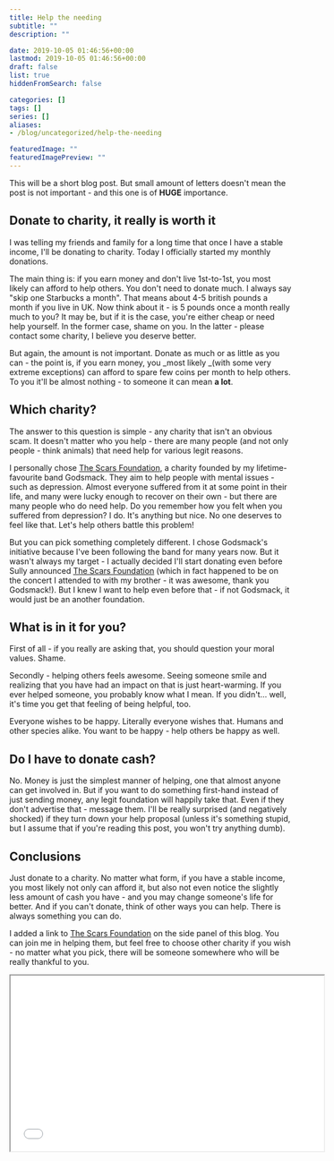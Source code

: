 ```yaml
---
title: Help the needing
subtitle: ""
description: ""

date: 2019-10-05 01:46:56+00:00
lastmod: 2019-10-05 01:46:56+00:00
draft: false
list: true
hiddenFromSearch: false

categories: []
tags: []
series: []
aliases: 
- /blog/uncategorized/help-the-needing

featuredImage: ""
featuredImagePreview: ""
---
```


This will be a short blog post. But small amount of letters doesn't mean the post is not important - and this one is of **HUGE** importance.


## Donate to charity, it really is worth it


I was telling my friends and family for a long time that once I have a stable income, I'll be donating to charity. Today I officially started my monthly donations.

The main thing is: if you earn money and don't live 1st-to-1st, you most likely can afford to help others. You don't need to donate much. I always say "skip one Starbucks a month". That means about 4-5 british pounds a month if you live in UK. Now think about it - is 5 pounds once a month really much to you? It may be, but if it is the case, you're either cheap or need help yourself. In the former case, shame on you. In the latter - please contact some charity, I believe you deserve better.

But again, the amount is not important. Donate as much or as little as you can - the point is, if you earn money, you _most likely _(with some very extreme exceptions) can afford to spare few coins per month to help others. To you it'll be almost nothing - to someone it can mean **a lot**.


## Which charity?


The answer to this question is simple - any charity that isn't an obvious scam. It doesn't matter who you help - there are many people (and not only people - think animals) that need help for various legit reasons.

I personally chose [The Scars Foundation](https://www.godsmack.com/scarsfoundation), a charity founded by my lifetime-favourite band Godsmack. They aim to help people with mental issues - such as depression. Almost everyone suffered from it at some point in their life, and many were lucky enough to recover on their own - but there are many people who do need help. Do you remember how you felt when you suffered from depression? I do. It's anything but nice. No one deserves to feel like that. Let's help others battle this problem!

But you can pick something completely different. I chose Godsmack's initiative because I've been following the band for many years now. But it wasn't always my target - I actually decided I'll start donating even before Sully announced [The Scars Foundation](https://www.godsmack.com/scarsfoundation) (which in fact happened to be on the concert I attended to with my brother - it was awesome, thank you Godsmack!). But I knew I want to help even before that - if not Godsmack, it would just be an another foundation.


## What is in it for you?


First of all - if you really are asking that, you should question your moral values. Shame.

Secondly - helping others feels awesome. Seeing someone smile and realizing that you have had an impact on that is just heart-warming. If you ever helped someone, you probably know what I mean. If you didn't... well, it's time you get that feeling of being helpful, too.

Everyone wishes to be happy. Literally everyone wishes that. Humans and other species alike. You want to be happy - help others be happy as well.


## Do I have to donate cash?


No. Money is just the simplest manner of helping, one that almost anyone can get involved in. But if you want to do something first-hand instead of just sending money, any legit foundation will happily take that. Even if they don't advertise that - message them. I'll be really surprised (and negatively shocked) if they turn down your help proposal (unless it's something stupid, but I assume that if you're reading this post, you won't try anything dumb).


## Conclusions


Just donate to a charity. No matter what form, if you have a stable income, you most likely not only can afford it, but also not even notice the slightly less amount of cash you have - and you may change someone's life for better. And if you can't donate, think of other ways you can help. There is always something you can do.

I added a link to [The Scars Foundation](https://www.godsmack.com/scarsfoundation) on the side panel of this blog. You can join me in helping them, but feel free to choose other charity if you wish - no matter what you pick, there will be someone somewhere who will be really thankful to you.

<iframe src="//www.youtube.com/embed/-wSrljiomEw" allowfullscreen="allowfullscreen" height="314" width="560"></iframe>
